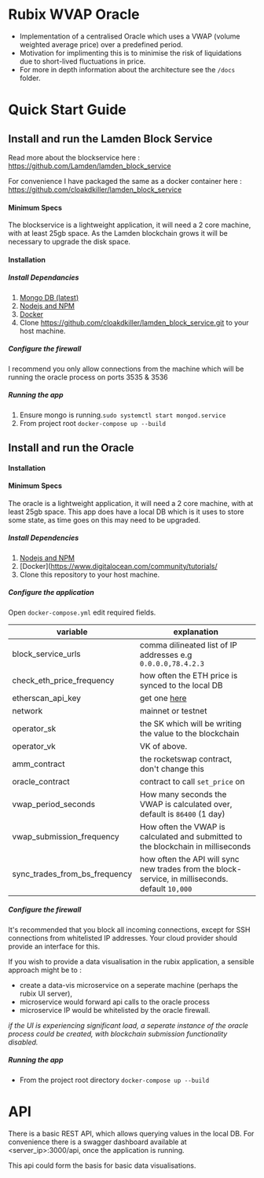 # Rubix WVAP Oracle
* Implementation of a centralised Oracle which uses a VWAP (volume weighted average price) over a predefined period.
* Motivation for implimenting this is to minimise the risk of liquidations due to short-lived fluctuations in price.
* For more in depth information about the architecture see the `/docs` folder.

# Quick Start Guide

## Install and run the Lamden Block Service

Read more about the blockservice here : https://github.com/Lamden/lamden_block_service

For convenience I have packaged the same as a docker container here : https://github.com/cloakdkiller/lamden_block_service

#### Minimum Specs
The blockservice is a lightweight application, it will need a 2 core machine, with at least 25gb space. As the Lamden blockchain grows it will be necessary to upgrade the disk space.

#### Installation

##### Install Dependancies
1. [Mongo DB (latest)](https://docs.mongodb.com/manual/installation/)
2. [Nodejs and NPM](https://nodejs.org/en/)
3. [Docker](https://www.digitalocean.com/community/tutorials/how-to-install-and-use-docker-compose-on-ubuntu-20-04)
4. Clone https://github.com/cloakdkiller/lamden_block_service.git to your host machine.

##### Configure the firewall
I recommend you only allow connections from the machine which will be running the oracle process on ports 3535 & 3536

##### Running the app
1.  Ensure mongo is running.`sudo systemctl start mongod.service`
2.  From project root `docker-compose up --build`


## Install and run the Oracle

#### Installation

#### Minimum Specs
The oracle is a lightweight application, it will need a 2 core machine, with at least 25gb space. This app does have a local DB which is it uses to store some state, as time goes on this may need to be upgraded.

##### Install Dependencies
1. [Nodejs and NPM](https://nodejs.org/en/)
2. [Docker](https://www.digitalocean.com/community/tutorials/
3. Clone this repository to your host machine.

##### Configure the application
Open `docker-compose.yml` edit required fields.

| variable                      | explanation                                                                                      |
| ----------------------------- | ------------------------------------------------------------------------------------------------ |
| block_service_urls            | comma dilineated list of IP addresses e.g `0.0.0.0,78.4.2.3`                                     |
| check_eth_price_frequency     | how often the ETH price is synced to the local DB                                                |
| etherscan_api_key             | get one [here](https://info.etherscan.com/api-keys/)                                             |
| network                       | mainnet or testnet                                                                               |
| operator_sk                   | the SK which will be writing the value to the blockchain                                         |
| operator_vk                   | VK of above.                                                                                     |
| amm_contract                  | the rocketswap contract, don't change this                                                       |
| oracle_contract               | contract to call `set_price` on                                                                  |
| vwap_period_seconds           | How many seconds the VWAP is calculated over, default is `86400` (1 day)                         |
| vwap_submission_frequency     | How often the VWAP is calculated and submitted to the blockchain in milliseconds                 |
| sync_trades_from_bs_frequency | how often the API will sync new trades from the block-service, in milliseconds. default `10,000` |

##### Configure the firewall
It's recommended that you block all incoming connections, except for SSH connections from whitelisted IP addresses. Your cloud provider should provide an interface for this.

If you wish to provide a data visualisation in the rubix application, a sensible approach might be to :
- create a data-vis microservice on a seperate machine (perhaps the rubix UI server), 
- microservice would forward api calls to the oracle process
- microservice IP would be whitelisted by the oracle firewall.

*if the UI is experiencing significant load, a seperate instance of the oracle process could be created, with blockchain submission functionality disabled.*

##### Running the app
- From the project root directory `docker-compose up --build`

# API
There is a basic REST API, which allows querying values in the local DB.
For convenience there is a swagger dashboard available at <server_ip>:3000/api, once the application is running.

This api could form the basis for basic data visualisations.
